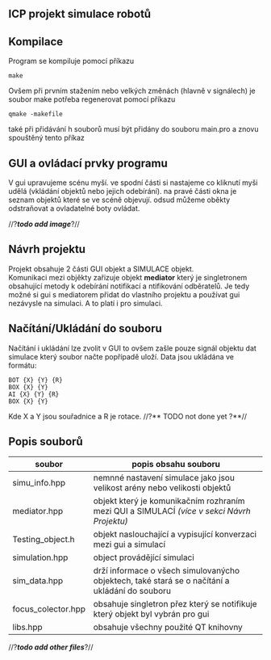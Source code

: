 ## ICP projekt **simulace robotů**

## Kompilace

Program se kompiluje pomocí příkazu

    make

Ovšem při prvním stažením nebo velkých změnách (hlavně v signálech) je soubor make potřeba regenerovat pomocí příkazu

    qmake -makefile

také při přidávání h souborů musí být přidány do souboru main.pro a znovu spouštěný tento příkaz


## GUI a ovládací prvky programu

V gui upravujeme scénu myší. ve spodní části si nastajeme co kliknutí myši udělá (vkládání objektů nebo jejich odebírání).
na pravé části okna je seznam objektů které se ve scéně objevují. odsud můžeme oběkty odstraňovat a ovladatelné boty ovládat.

//?***todo add image***?//


## Návrh projektu

Projekt obsahuje 2 části GUI objekt a SIMULACE objekt. \
Komunikaci mezi objěkty zařizuje objekt **mediator** který je singletronem obsahující metody k odebírání notifikací a ntifikování odběratelů. 
Je tedy možné si gui s mediatorem přidat do vlastního projektu a používat gui nezávysle na simulaci. A to platí i pro simulaci.


## Načítání/Ukládání do souboru
Načítání i ukládání lze zvolit v GUI to ovšem zašle pouze signál objektu dat simulace který soubor načte popřípadě uloží.
Data jsou ukládána ve formátu:

    BOT {X} {Y} {R}
    BOX {X} {Y}
    AI {X} {Y} {R}
    BOX {X} {Y}

Kde X a Y jsou souřadnice a R je rotace. 
//?** TODO not done yet ?**//


## Popis souborů

|      soubor      |           popis obsahu souboru                                                                |
|------------------|-----------------------------------------------------------------------------------------------|
|simu_info.hpp     | nemnné nastavení simulace jako jsou velikost arény nebo velikosti objektů                     |
|mediator.hpp      | objekt který je komunikačním rozhraním mezi QUI a SIMULACÍ *(více v sekci Návrh Projektu)*    |
|Testing_object.h  | objekt naslouchající a vypisující konverzaci mezi gui a simulací                              |
|simulation.hpp    | object provádějící simulaci                                                                   |
|sim_data.hpp      | drží informace o všech simulovanýcho objektech, také stará se o načítání a ukládání do souboru|
|focus_colector.hpp| obsahuje singletron přez který se notifikuje který objekt byl vybrán pro gui                  |
|libs.hpp          | obsahuje všechny použité QT knihovny                                                          |
//?***todo add other files***?//
